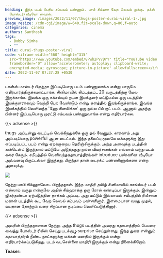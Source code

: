 ```yaml
---
heading: இந்த படம் பெரிய சம்பவம் பண்ணும். பாபி சிம்ஹா வேற லெவல் லுக்கு. தக்ஸ்
  போஸ்டர்/வீடியோ வைரல்.
preview_image: /images/2022/11/07/thugs-poster-durai-viral-1-.jpg
image_resize: /cdn-cgi/image/w=640,fit=scale-down,q=80,f=auto
categories: cinema
authors: Santhosh
tags:
  - Bobby Simha
  - ""
title: durai-thugs-poster-viral
code: <iframe width="560" height="315"
  src="https://www.youtube.com/embed/8Pwh2PVvDrY" title="YouTube video player"
  frameborder="0" allow="accelerometer; autoplay; clipboard-write;
  encrypted-media; gyroscope; picture-in-picture" allowfullscreen></iframe>
date: 2022-11-07 07:37:28 +0530
---
```

டான்ஸ் மாஸ்டர் பிருந்தா இப்படியொரு படம் பண்ணுவாங்க என்று யாருமே எதிர்பார்த்திருக்கமாட்டாங்க. சினிமாவில் கிட்டத்தட்ட 20 வருடத்திற்கு மேல இருக்காங்க. இவங்க ஒரு சக்சஸ்புல் நடன இயக்குனர் மட்டுமல்ல ஒரு படத்தின் இயக்குனராகவும் வெற்றி பெற வேண்டும் என்று களத்தில் இறங்கிருக்காங்க. இவங்க இயக்கத்தில் வெளிவந்த 'ஹே சினமிக்கா' ஒரு நல்ல பீல் குட் படம். ஆனால் அதற்கு பின்னர் இப்படியொரு முரட்டு சம்பவம் பண்ணுவாங்க என்று எதிர்பார்கல.

{{< adsense >}}

thugs அப்டின்னு டைட்டில் வெக்கிறதுக்கே ஒரு தல் வேணும். காரணம் அது அப்படியொரு powerful ஆன டைட்டில். இந்த தலைப்பு மூலமே மக்களுக்கு இது எப்படிப்பட்ட படம் என்று ஏறக்குறைய தெரிஞ்சிருக்கும். அந்த அளவுக்கு படத்தின் கன்டென்ட் இருந்தால் மட்டுமே அடுத்ததுது நல்ல விமர்சனங்கள் எல்லாம் வந்து படம் கரை சேரும். சமீபத்தில் வெளிவந்தகதாபாத்திரங்கள் introduce பண்ணின வீடியோ அவ்வளவு பிருட்டல்லா இருந்தது, பிருந்தா தான் டைரக்ட் பண்ணிணாங்களா என்ற அளவுக்கு.

![](/images/2022/11/07/thugs-poster-durai-viral-2-.jpg)

நேற்று பாபி சிம்ஹாவோட பிறந்தநாள். இந்த மாதிரி தமிழ் சினிமாவில் காங்ஸ்டர் படம் எல்லாம்  வருது என்றாலே அதில் சிம்ஹாக்கு ஒரு ரோல் கண்டிப்பா இருக்கும். இன்னும் ஜிகர்தண்டா ஏற்படுத்தின தாக்கம் அப்படி. அது மட்டும் இல்லாமல் சமீபத்தில் ரிலீசான மகான் படத்தில் கூட வேற லெவல் சம்பவம் பண்ணினார். இளமையான வயது முதல், வயதான தோற்றம் வரை சிறப்பான நடிப்பை வெளிப்படுத்தினார்.

{{< adsense >}}

அவரின் பிறந்தநாளான நேற்று, அந்த thugs படத்தின் அவரது கதாபாத்திரம் பெயரை வைத்து போஸ்டர் ரிலீஸ் செய்து படக்குழு surprise செய்துள்ளது. இந்த துரை என்னும் கதாபாத்திரம் நீண்ட நாட்களுக்கு மக்கள் மனதில் இருக்கும் என்று எதிர்பார்க்கப்படுகிறது. படம் வடசென்னை மாதிரி இருக்கும் என்று நினைக்கிறோம். 

**T﻿easer:**